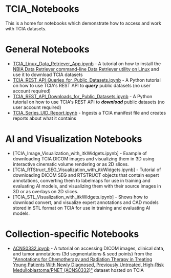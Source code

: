 # TCIA_Notebooks
This is a home for notebooks which demonstrate how to access and work with TCIA datasets. 

# General Notebooks
*  [TCIA_Linux_Data_Retriever_App.ipynb](https://github.com/kirbyju/TCIA_Notebooks/blob/main/TCIA_Linux_Data_Retriever_App.ipynb) - A tutorial on how to install the [NBIA Data Retriever command-line Data Retriever utility on Linux](https://wiki.cancerimagingarchive.net/x/2QKPBQ) and use it to download TCIA datasets
*  [TCIA_REST_API_Queries_for_Public_Datasets.ipynb](https://github.com/kirbyju/TCIA_Notebooks/blob/main/TCIA_REST_API_Queries_for_Public_Datasets.ipynb) - A Python tutorial on how to use TCIA's REST API to ***query*** public datasets (no user account required)
*  [TCIA_REST_API_Downloads_for_Public_Datasets.ipynb](https://github.com/kirbyju/TCIA_Notebooks/blob/main/TCIA_REST_API_Downloads_for_Public_Datasets.ipynb) - A Python tutorial on how to use TCIA's REST API to ***download*** public datasets (no user account required)
*  [TCIA_Series_UID_Report.ipynb](https://github.com/kirbyju/TCIA_Notebooks/blob/main/TCIA_Series_UID_Report.ipynb) - Ingests a TCIA manifest file and creates reports about what it contains

# AI and Visualization Notebooks
* [TCIA_Image_Visualization_with_itkWidgets.ipynb] - Example of downloading TCIA DICOM images and visualizing them in 3D using interactive cinematic volume rendering or as 2D slices.
* [TCIA_RTStruct_SEG_Visualization_with_itkWidgets.ipynb] - Tutorial of downloading DICOM SEG and RTSTRUCT objects that contain expert annotations, converting them to labelmaps for use in training and evaluating AI models, and visualizing them with their source images in 3D or as overlays on 2D slices.
* [TCIA_STL_Visualization_with_itkWidgets.ipynb] - Shows how to download convert, and visualize expert annotations and CAD models stored in STL format on TCIA for use in training and evaluating AI models.

# Collection-specific Notebooks
*  [ACNS0332.ipynb](https://github.com/kirbyju/TCIA_Notebooks/blob/main/ACNS0332/ACNS0332.ipynb) - A tutorial on accessing DICOM images, clinical data, and tumor annotations (3d segmentations & seed points) from the ["Annotations for Chemotherapy and Radiation Therapy in Treating Young Patients With Newly Diagnosed, Previously Untreated, High-Risk Medulloblastoma/PNET (ACNS0332)"](https://doi.org/10.7937/D8A8-6252) dataset hosted on TCIA

